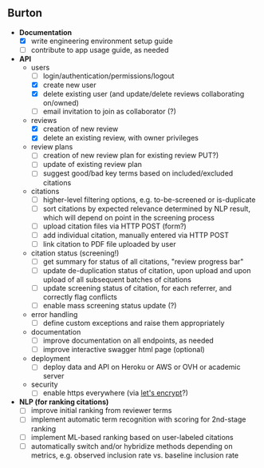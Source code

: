 ## Burton

- **Documentation**
    - [x] write engineering environment setup guide
    - [ ] contribute to app usage guide, as needed
- **API**
    - users
        - [ ] login/authentication/permissions/logout
        - [x] create new user
        - [x] delete existing user (and update/delete reviews collaborating on/owned)
        - [ ] email invitation to join as collaborator (?)
    - reviews
        - [x] creation of new review
        - [x] delete an existing review, with owner privileges
    - review plans
        - [ ] creation of new review plan for existing review PUT?)
        - [ ] update of existing review plan
        - [ ] suggest good/bad key terms based on included/excluded citations
    - citations
        - [ ] higher-level filtering options, e.g. to-be-screened or is-duplicate
        - [ ] sort citations by expected relevance determined by NLP result, which will depend on point in the screening process
        - [ ] upload citation files via HTTP POST (form?)
        - [ ] add individual citation, manually entered via HTTP POST
        - [ ] link citation to PDF file uploaded by user
    - citation status (screening!)
        - [ ] get summary for status of all citations, "review progress bar"
        - [ ] update de-duplication status of citation, upon upload and upon upload of all subsequent batches of citations
        - [ ] update screening status of citation, for each referrer, and correctly flag conflicts
        - [ ] enable mass screening status update (?)
    - error handling
        - [ ] define custom exceptions and raise them appropriately
    - documentation
        - [ ] improve documentation on all endpoints, as needed
        - [ ] improve interactive swagger html page (optional)
    - deployment
        - [ ] deploy data and API on Heroku or AWS or OVH or academic server
    - security
        - [ ] enable https everywhere (via [let's encrypt](https://letsencrypt.org/)?)
- **NLP (for ranking citations)**
    - [ ] improve initial ranking from reviewer terms
    - [ ] implement automatic term recognition with scoring for 2nd-stage ranking
    - [ ] implement ML-based ranking based on user-labeled citations
    - [ ] automatically switch and/or hybridize methods depending on metrics, e.g. observed inclusion rate vs. baseline inclusion rate
